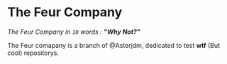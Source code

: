 # The Feur Company
*The Feur Company in `10` words : __"Why Not?"__*


The Feur comapany is a branch of @Asterjdm, dedicated to test __wtf__ (But cool) repositorys.

